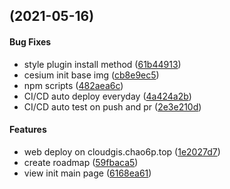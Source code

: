<a name=""></a>
##  (2021-05-16)


#### Bug Fixes

*   style plugin install method ([61b44913](61b44913))
*   cesium init base img ([cb8e9ec5](cb8e9ec5))
*   npm scripts ([482aea6c](482aea6c))
*   CI/CD auto deploy everyday ([4a424a2b](4a424a2b))
*   CI/CD auto test on push and pr ([2e3e210d](2e3e210d))

#### Features

*   web deploy on cloudgis.chao6p.top ([1e2027d7](1e2027d7))
*   create roadmap ([59fbaca5](59fbaca5))
*   view init main page ([6168ea61](6168ea61))
